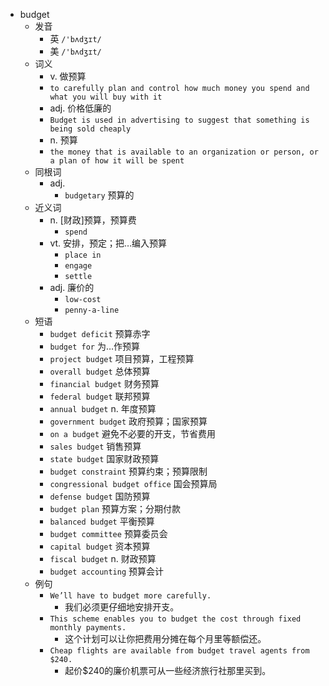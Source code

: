 - budget
  - 发音
    - 英 `/'bʌdʒɪt/`
    - 美 `/'bʌdʒɪt/`
  - 词义
    - v. 做预算
    - `to carefully plan and control how much money you spend and what you will buy with it`
    - adj. 价格低廉的
    - `Budget is used in advertising to suggest that something is being sold cheaply`
    - n. 预算
    - `the money that is available to an organization or person, or a plan of how it will be spent`
  - 同根词
    - adj.
      - `budgetary` 预算的
  - 近义词
    - n. [财政]预算，预算费
      - `spend`
    - vt. 安排，预定；把…编入预算
      - `place in`
      - `engage`
      - `settle`
    - adj. 廉价的
      - `low-cost`
      - `penny-a-line`
  - 短语
    - `budget deficit` 预算赤字 
    - `budget for` 为…作预算 
    - `project budget` 项目预算，工程预算 
    - `overall budget` 总体预算 
    - `financial budget` 财务预算 
    - `federal budget` 联邦预算 
    - `annual budget` n. 年度预算 
    - `government budget` 政府预算；国家预算 
    - `on a budget` 避免不必要的开支，节省费用 
    - `sales budget` 销售预算 
    - `state budget` 国家财政预算 
    - `budget constraint` 预算约束；预算限制 
    - `congressional budget office` 国会预算局 
    - `defense budget` 国防预算 
    - `budget plan` 预算方案；分期付款 
    - `balanced budget` 平衡预算 
    - `budget committee` 预算委员会 
    - `capital budget` 资本预算 
    - `fiscal budget` n. 财政预算 
    - `budget accounting` 预算会计 
  - 例句
    - `We’ll have to budget more carefully.`
      - 我们必须更仔细地安排开支。
    - `This scheme enables you to budget the cost through fixed monthly payments.`
      - 这个计划可以让你把费用分摊在每个月里等额偿还。
    - `Cheap flights are available from budget travel agents from $240.`
      - 起价$240的廉价机票可从一些经济旅行社那里买到。

